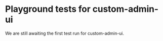 # Playground tests for custom-admin-ui
We are still awaiting the first test run for custom-admin-ui.
